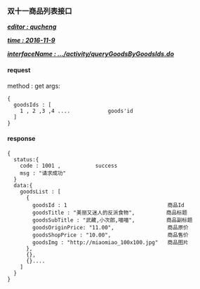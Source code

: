 ### 双十一商品列表接口

*<u>**editor : qucheng**</u>*

*<u>**time : 2016-11-9**</u>*

*<u>**interfaceName : …/activity/queryGoodsByGoodsIds.do**</u>*



#### request

method : get
args:

```
{
  goodsIds : [
    1 , 2 ,3 ,4 ....			goods'id
  ]
}
```

#### response

```
{
  status:{
    code : 1001 ,			success 
    msg : "请求成功"
  }
  data:{
    goodsList : [
      {
      	goodsId : 1								   商品Id
      	goodsTitle : "美丽又迷人的反派食物",			商品标题
        goodsSubTitle : "武藏,小次郎,喵喵",		  商品副标题
        goodsOriginPrice: "11.00",				   商品原价
        goodsShopPrice : "10.00",				   商品售价
        goodsImg : "http://miaomiao_100x100.jpg"   商品图片
      },
      {},
      {}....
    ]
  }
}
```

